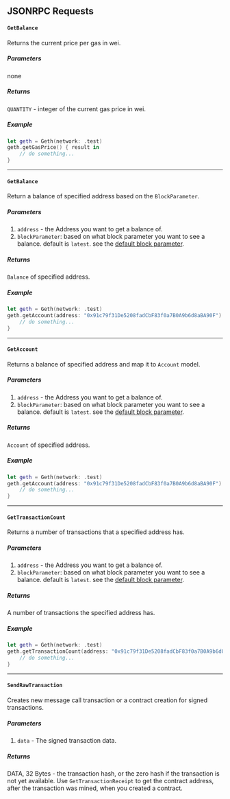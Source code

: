 ## JSONRPC Requests

#### `GetBalance`

Returns the current price per gas in wei.

##### Parameters

none

##### Returns

`QUANTITY` - integer of the current gas price in wei.

##### Example
        
```swift
let geth = Geth(network: .test)
geth.getGasPrice() { result in 
    // do something...
}
```

***

#### `GetBalance`

Return a balance of specified address based on the `BlockParameter`.

##### Parameters

1. `address` - the Address you want to get a balance of.
2. `blockParameter`: based on what block parameter you want to see a balance. default is `latest`. see the [default block parameter](#the-default-block-parameter).

##### Returns

`Balance` of specified address.

##### Example
        
```swift
let geth = Geth(network: .test)
geth.getAccount(address: "0x91c79f31De5208fadCbF83f0a7B0A9b6d8aBA90F") { result in
    // do something...
}
```

***

#### `GetAccount`

Returns a balance of specified address and map it to `Account` model.

##### Parameters

1. `address` - the Address you want to get a balance of.
2. `blockParameter`: based on what block parameter you want to see a balance. default is `latest`. see the [default block parameter](#the-default-block-parameter).

##### Returns

`Account` of specified address.

##### Example
        
```swift
let geth = Geth(network: .test)
geth.getAccount(address: "0x91c79f31De5208fadCbF83f0a7B0A9b6d8aBA90F") { result in
    // do something...
}
```

***

#### `GetTransactionCount`

Returns a number of transactions that a specified address has.

##### Parameters

1. `address` - the Address you want to get a balance of.
2. `blockParameter`: based on what block parameter you want to see a balance. default is `latest`. see the [default block parameter](#the-default-block-parameter).

##### Returns

A number of transactions the specified address has.

##### Example
        
```swift
let geth = Geth(network: .test)
geth.getTransactionCount(address: "0x91c79f31De5208fadCbF83f0a7B0A9b6d8aBA90F") { result in
    // do something...
}
```

***

#### `SendRawTransaction`

Creates new message call transaction or a contract creation for signed transactions.

##### Parameters

1. `data` - The signed transaction data.

##### Returns


DATA, 32 Bytes - the transaction hash, or the zero hash if the transaction is not yet available.
Use `GetTransactionReceipt` to get the contract address, after the transaction was mined, when you created a contract.
